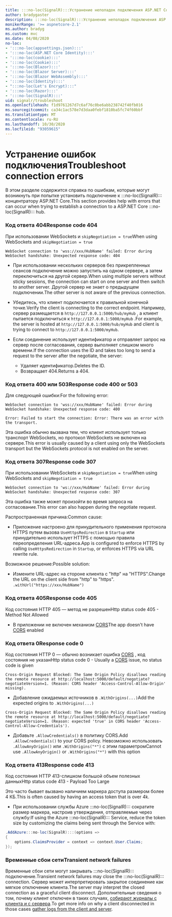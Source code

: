 ```yaml
---
title: :::no-loc(SignalR):::Устранение неполадок подключения ASP.NET Core
author: bradygaster
description: :::no-loc(SignalR):::Устранение неполадок подключения ASP.NET Core.
monikerRange: '>= aspnetcore-2.1'
ms.author: bradyg
ms.custom: mvc
ms.date: 04/08/2020
no-loc:
- ':::no-loc(appsettings.json):::'
- ':::no-loc(ASP.NET Core Identity):::'
- ':::no-loc(cookie):::'
- ':::no-loc(Cookie):::'
- ':::no-loc(Blazor):::'
- ':::no-loc(Blazor Server):::'
- ':::no-loc(Blazor WebAssembly):::'
- ':::no-loc(Identity):::'
- ":::no-loc(Let's Encrypt):::"
- ':::no-loc(Razor):::'
- ':::no-loc(SignalR):::'
uid: signalr/troubleshoot
ms.openlocfilehash: f1d9761267d7c6af76c0be6abb238742f40fb016
ms.sourcegitcommit: ca34c1ac578e7d3daa0febf1810ba5fc74f60bbf
ms.translationtype: MT
ms.contentlocale: ru-RU
ms.lasthandoff: 10/30/2020
ms.locfileid: "93059615"
---
```

# <a name="troubleshoot-connection-errors"></a><span data-ttu-id="bc1e3-103">Устранение ошибок подключения</span><span class="sxs-lookup"><span data-stu-id="bc1e3-103">Troubleshoot connection errors</span></span>

<span data-ttu-id="bc1e3-104">В этом разделе содержится справка по ошибкам, которые могут возникнуть при попытке установить подключение к :::no-loc(SignalR)::: концентратору ASP.NET Core.</span><span class="sxs-lookup"><span data-stu-id="bc1e3-104">This section provides help with errors that can occur when trying to establish a connection to a ASP.NET Core :::no-loc(SignalR)::: hub.</span></span>

### <a name="response-code-404"></a><span data-ttu-id="bc1e3-105">Код ответа 404</span><span class="sxs-lookup"><span data-stu-id="bc1e3-105">Response code 404</span></span>

<span data-ttu-id="bc1e3-106">При использовании WebSockets и `skipNegotiation = true`</span><span class="sxs-lookup"><span data-stu-id="bc1e3-106">When using WebSockets and `skipNegotiation = true`</span></span>
```log
WebSocket connection to 'wss://xxx/HubName' failed: Error during WebSocket handshake: Unexpected response code: 404
```

* <span data-ttu-id="bc1e3-107">При использовании нескольких серверов без прикрепленных сеансов подключение можно запустить на одном сервере, а затем переключиться на другой сервер.</span><span class="sxs-lookup"><span data-stu-id="bc1e3-107">When using multiple servers without sticky sessions, the connection can start on one server and then switch to another server.</span></span> <span data-ttu-id="bc1e3-108">Другой сервер не знает о предыдущем подключении.</span><span class="sxs-lookup"><span data-stu-id="bc1e3-108">The other server is not aware of the previous connection.</span></span>
* <span data-ttu-id="bc1e3-109">Убедитесь, что клиент подключается к правильной конечной точке.</span><span class="sxs-lookup"><span data-stu-id="bc1e3-109">Verify the client is connecting to the correct endpoint.</span></span> <span data-ttu-id="bc1e3-110">Например, сервер размещается в `http://127.0.0.1:5000/hub/myHub` , а клиент пытается подключиться к `http://127.0.0.1:5000/myHub` .</span><span class="sxs-lookup"><span data-stu-id="bc1e3-110">For example, the server is hosted at `http://127.0.0.1:5000/hub/myHub` and client is trying to connect to `http://127.0.0.1:5000/myHub`.</span></span>
* <span data-ttu-id="bc1e3-111">Если соединение использует идентификатор и отправляет запрос на сервер после согласования, сервер выполняет слишком много времени.</span><span class="sxs-lookup"><span data-stu-id="bc1e3-111">If the connection uses the ID and takes too long to send a request to the server after the negotiate, the server:</span></span>

  * <span data-ttu-id="bc1e3-112">Удаляет идентификатор.</span><span class="sxs-lookup"><span data-stu-id="bc1e3-112">Deletes the ID.</span></span>
  * <span data-ttu-id="bc1e3-113">Возвращает 404.</span><span class="sxs-lookup"><span data-stu-id="bc1e3-113">Returns a 404.</span></span>

### <a name="response-code-400-or-503"></a><span data-ttu-id="bc1e3-114">Код ответа 400 или 503</span><span class="sxs-lookup"><span data-stu-id="bc1e3-114">Response code 400 or 503</span></span>

<span data-ttu-id="bc1e3-115">Для следующей ошибки:</span><span class="sxs-lookup"><span data-stu-id="bc1e3-115">For the following error:</span></span>

```log
WebSocket connection to 'wss://xxx/HubName' failed: Error during WebSocket handshake: Unexpected response code: 400

Error: Failed to start the connection: Error: There was an error with the transport.
```

<span data-ttu-id="bc1e3-116">Эта ошибка обычно вызвана тем, что клиент использует только транспорт WebSockets, но протокол WebSockets не включен на сервере.</span><span class="sxs-lookup"><span data-stu-id="bc1e3-116">This error is usually caused by a client using only the WebSockets transport but the WebSockets protocol is not enabled on the server.</span></span>

### <a name="response-code-307"></a><span data-ttu-id="bc1e3-117">Код ответа 307</span><span class="sxs-lookup"><span data-stu-id="bc1e3-117">Response code 307</span></span>

<span data-ttu-id="bc1e3-118">При использовании WebSockets и `skipNegotiation = true`</span><span class="sxs-lookup"><span data-stu-id="bc1e3-118">When using WebSockets and `skipNegotiation = true`</span></span>
```log
WebSocket connection to 'ws://xxx/HubName' failed: Error during WebSocket handshake: Unexpected response code: 307
```

<span data-ttu-id="bc1e3-119">Эта ошибка также может произойти во время запроса на согласование.</span><span class="sxs-lookup"><span data-stu-id="bc1e3-119">This error can also happen during the negotiate request.</span></span>

<span data-ttu-id="bc1e3-120">Распространенная причина:</span><span class="sxs-lookup"><span data-stu-id="bc1e3-120">Common cause:</span></span>
* <span data-ttu-id="bc1e3-121">Приложение настроено для принудительного применения протокола HTTPS путем вызова `UseHttpsRedirection` в `Startup` или принудительно использует HTTPS с помощью правила переопределения URL-адреса.</span><span class="sxs-lookup"><span data-stu-id="bc1e3-121">App is configured to enforce HTTPS by calling `UseHttpsRedirection` in `Startup`, or enforces HTTPS via URL rewrite rule.</span></span>

<span data-ttu-id="bc1e3-122">Возможное решение:</span><span class="sxs-lookup"><span data-stu-id="bc1e3-122">Possible solution:</span></span>
* <span data-ttu-id="bc1e3-123">Измените URL-адрес на стороне клиента с "http" на "HTTPS".</span><span class="sxs-lookup"><span data-stu-id="bc1e3-123">Change the URL on the client side from "http" to "https".</span></span> `.withUrl("https://xxx/HubName")`

### <a name="response-code-405"></a><span data-ttu-id="bc1e3-124">Код ответа 405</span><span class="sxs-lookup"><span data-stu-id="bc1e3-124">Response code 405</span></span>

<span data-ttu-id="bc1e3-125">Код состояния HTTP 405 — метод не разрешен</span><span class="sxs-lookup"><span data-stu-id="bc1e3-125">Http status code 405 - Method Not Allowed</span></span>

* <span data-ttu-id="bc1e3-126">В приложении не включен механизм [CORS](xref:signalr/security#cross-origin-resource-sharing)</span><span class="sxs-lookup"><span data-stu-id="bc1e3-126">The app doesn't have [CORS](xref:signalr/security#cross-origin-resource-sharing) enabled</span></span>

### <a name="response-code-0"></a><span data-ttu-id="bc1e3-127">Код ответа 0</span><span class="sxs-lookup"><span data-stu-id="bc1e3-127">Response code 0</span></span>

<span data-ttu-id="bc1e3-128">Код состояния HTTP 0 — обычно возникает ошибка [CORS](xref:signalr/security#cross-origin-resource-sharing) , код состояния не указан</span><span class="sxs-lookup"><span data-stu-id="bc1e3-128">Http status code 0 - Usually a [CORS](xref:signalr/security#cross-origin-resource-sharing) issue, no status code is given</span></span>

```log
Cross-Origin Request Blocked: The Same Origin Policy disallows reading the remote resource at http://localhost:5000/default/negotiate?negotiateVersion=1. (Reason: CORS header 'Access-Control-Allow-Origin' missing).
```

* <span data-ttu-id="bc1e3-129">Добавление ожидаемых источников в `.WithOrigins(...)`</span><span class="sxs-lookup"><span data-stu-id="bc1e3-129">Add the expected origins to `.WithOrigins(...)`</span></span>

```log
Cross-Origin Request Blocked: The Same Origin Policy disallows reading the remote resource at http://localhost:5000/default/negotiate?negotiateVersion=1. (Reason: expected 'true' in CORS header 'Access-Control-Allow-Credentials').
```

* <span data-ttu-id="bc1e3-130">Добавьте `.AllowCredentials()` в политику CORS.</span><span class="sxs-lookup"><span data-stu-id="bc1e3-130">Add `.AllowCredentials()` to your CORS policy.</span></span> <span data-ttu-id="bc1e3-131">Невозможно использовать `.AllowAnyOrigin()` или `.WithOrigins("*")` с этим параметром</span><span class="sxs-lookup"><span data-stu-id="bc1e3-131">Cannot use `.AllowAnyOrigin()` or `.WithOrigins("*")` with this option</span></span>

### <a name="response-code-413"></a><span data-ttu-id="bc1e3-132">Код ответа 413</span><span class="sxs-lookup"><span data-stu-id="bc1e3-132">Response code 413</span></span>

<span data-ttu-id="bc1e3-133">Код состояния HTTP 413-слишком большой объем полезных данных</span><span class="sxs-lookup"><span data-stu-id="bc1e3-133">Http status code 413 - Payload Too Large</span></span>

<span data-ttu-id="bc1e3-134">Это часто бывает вызвано наличием маркера доступа размером более 4 КБ.</span><span class="sxs-lookup"><span data-stu-id="bc1e3-134">This is often caused by having an access token that is over 4k.</span></span>

* <span data-ttu-id="bc1e3-135">При использовании службы Azure :::no-loc(SignalR)::: сократите размер маркера, настроив утверждения, отправляемые через службу:</span><span class="sxs-lookup"><span data-stu-id="bc1e3-135">If using the Azure :::no-loc(SignalR)::: Service, reduce the token size by customizing the claims being sent through the Service with:</span></span>
```csharp
.AddAzure:::no-loc(SignalR):::(options =>
{
    options.ClaimsProvider = context => context.User.Claims;
});
```

### <a name="transient-network-failures"></a><span data-ttu-id="bc1e3-136">Временные сбои сети</span><span class="sxs-lookup"><span data-stu-id="bc1e3-136">Transient network failures</span></span>

<span data-ttu-id="bc1e3-137">Временные сбои сети могут закрывать :::no-loc(SignalR)::: подключение.</span><span class="sxs-lookup"><span data-stu-id="bc1e3-137">Transient network failures may close the :::no-loc(SignalR)::: connection.</span></span> <span data-ttu-id="bc1e3-138">Сервер может интерпретировать закрытое соединение как мягкое отключение клиента.</span><span class="sxs-lookup"><span data-stu-id="bc1e3-138">The server may interpret the closed connection as a graceful client disconnect.</span></span> <span data-ttu-id="bc1e3-139">Дополнительные сведения о том, почему клиент отключен в таких случаях, [собирают журналы с клиента и с сервера](xref:signalr/diagnostics).</span><span class="sxs-lookup"><span data-stu-id="bc1e3-139">To get more info on why a client disconnected in those cases [gather logs from the client and server](xref:signalr/diagnostics).</span></span>